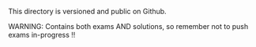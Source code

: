 
This directory is versioned and public on Github.

WARNING: Contains both exams AND solutions, so remember not to push exams in-progress !!


